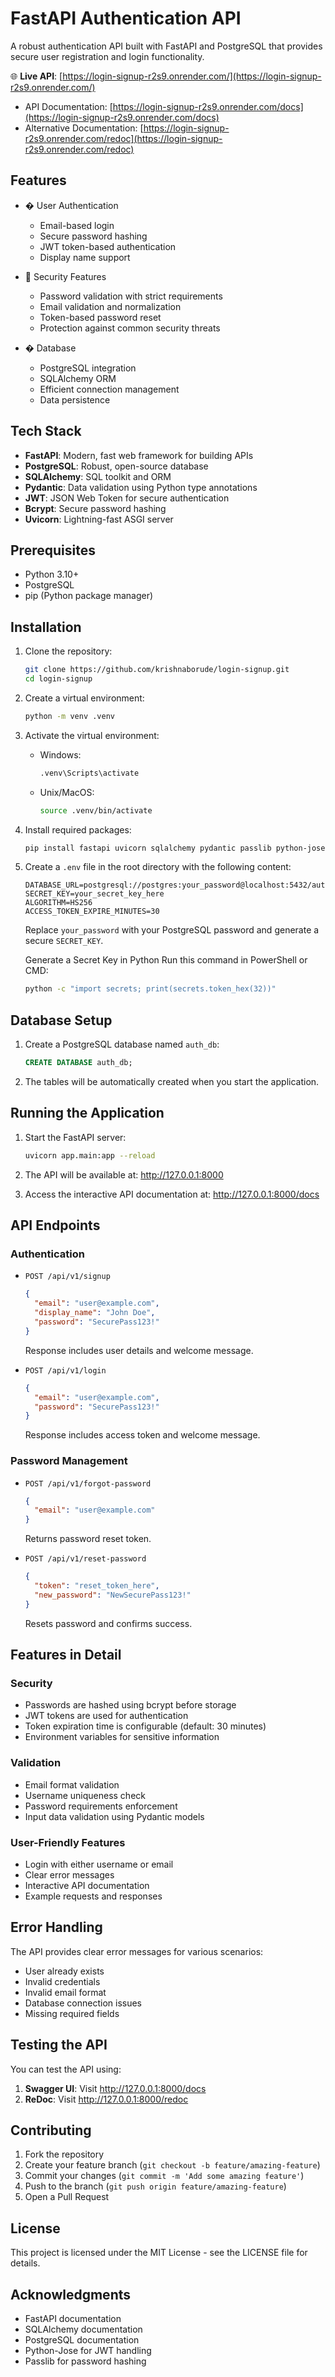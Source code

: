 # FastAPI Authentication API

A robust authentication API built with FastAPI and PostgreSQL that provides secure user registration and login functionality.

🌐 **Live API**: [https://login-signup-r2s9.onrender.com/](https://login-signup-r2s9.onrender.com/)
- API Documentation: [https://login-signup-r2s9.onrender.com/docs](https://login-signup-r2s9.onrender.com/docs)
- Alternative Documentation: [https://login-signup-r2s9.onrender.com/redoc](https://login-signup-r2s9.onrender.com/redoc)

## Features

- � User Authentication
  - Email-based login
  - Secure password hashing
  - JWT token-based authentication
  - Display name support
  
- 🔐 Security Features
  - Password validation with strict requirements
  - Email validation and normalization
  - Token-based password reset
  - Protection against common security threats
  
- � Database
  - PostgreSQL integration
  - SQLAlchemy ORM
  - Efficient connection management
  - Data persistence

## Tech Stack

- **FastAPI**: Modern, fast web framework for building APIs
- **PostgreSQL**: Robust, open-source database
- **SQLAlchemy**: SQL toolkit and ORM
- **Pydantic**: Data validation using Python type annotations
- **JWT**: JSON Web Token for secure authentication
- **Bcrypt**: Secure password hashing
- **Uvicorn**: Lightning-fast ASGI server

## Prerequisites

- Python 3.10+
- PostgreSQL
- pip (Python package manager)

## Installation

1. Clone the repository:
   ```bash
   git clone https://github.com/krishnaborude/login-signup.git
   cd login-signup
   ```

2. Create a virtual environment:
   ```bash
   python -m venv .venv
   ```

3. Activate the virtual environment:
   - Windows:
     ```bash
     .venv\Scripts\activate
     ```
   - Unix/MacOS:
     ```bash
     source .venv/bin/activate
     ```

4. Install required packages:
   ```bash
   pip install fastapi uvicorn sqlalchemy pydantic passlib python-jose python-multipart psycopg2-binary python-dotenv bcrypt email-validator requests
   ```

5. Create a `.env` file in the root directory with the following content:
   ```env
   DATABASE_URL=postgresql://postgres:your_password@localhost:5432/auth_db
   SECRET_KEY=your_secret_key_here
   ALGORITHM=HS256
   ACCESS_TOKEN_EXPIRE_MINUTES=30
   ```
   Replace `your_password` with your PostgreSQL password and generate a secure `SECRET_KEY`.
   
   Generate a Secret Key in Python
   Run this command in PowerShell or CMD:
   ```bash 
   python -c "import secrets; print(secrets.token_hex(32))"
   ```

## Database Setup

1. Create a PostgreSQL database named `auth_db`:
   ```sql
   CREATE DATABASE auth_db;
   ```

2. The tables will be automatically created when you start the application.

## Running the Application

1. Start the FastAPI server:
   ```bash
   uvicorn app.main:app --reload
   ```

2. The API will be available at: http://127.0.0.1:8000

3. Access the interactive API documentation at: http://127.0.0.1:8000/docs

## API Endpoints

### Authentication
- `POST /api/v1/signup`
  ```json
  {
    "email": "user@example.com",
    "display_name": "John Doe",
    "password": "SecurePass123!"
  }
  ```
  Response includes user details and welcome message.

- `POST /api/v1/login`
  ```json
  {
    "email": "user@example.com",
    "password": "SecurePass123!"
  }
  ```
  Response includes access token and welcome message.

### Password Management
- `POST /api/v1/forgot-password`
  ```json
  {
    "email": "user@example.com"
  }
  ```
  Returns password reset token.

- `POST /api/v1/reset-password`
  ```json
  {
    "token": "reset_token_here",
    "new_password": "NewSecurePass123!"
  }
  ```
  Resets password and confirms success.

## Features in Detail

### Security
- Passwords are hashed using bcrypt before storage
- JWT tokens are used for authentication
- Token expiration time is configurable (default: 30 minutes)
- Environment variables for sensitive information

### Validation
- Email format validation
- Username uniqueness check
- Password requirements enforcement
- Input data validation using Pydantic models

### User-Friendly Features
- Login with either username or email
- Clear error messages
- Interactive API documentation
- Example requests and responses

## Error Handling

The API provides clear error messages for various scenarios:
- User already exists
- Invalid credentials
- Invalid email format
- Database connection issues
- Missing required fields

## Testing the API

You can test the API using:

1. **Swagger UI**: Visit http://127.0.0.1:8000/docs
2. **ReDoc**: Visit http://127.0.0.1:8000/redoc


## Contributing

1. Fork the repository
2. Create your feature branch (`git checkout -b feature/amazing-feature`)
3. Commit your changes (`git commit -m 'Add some amazing feature'`)
4. Push to the branch (`git push origin feature/amazing-feature`)
5. Open a Pull Request

## License

This project is licensed under the MIT License - see the LICENSE file for details.

## Acknowledgments

- FastAPI documentation
- SQLAlchemy documentation
- PostgreSQL documentation
- Python-Jose for JWT handling
- Passlib for password hashing

